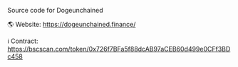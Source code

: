Source code for Dogeunchained

🌎 Website: 
https://dogeunchained.finance/

ℹ️ Contract:
https://bscscan.com/token/0x726f7BFa5f88dcAB97aCEB60d499e0CFf3BDc458
